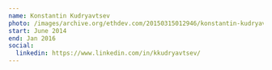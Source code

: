 ```yaml
---
name: Konstantin Kudryavtsev
photo: /images/archive.org/ethdev.com/20150315012946/konstantin-kudryavtsev.jpg
start: June 2014
end: Jan 2016
social:
  linkedin: https://www.linkedin.com/in/kkudryavtsev/
---
```



